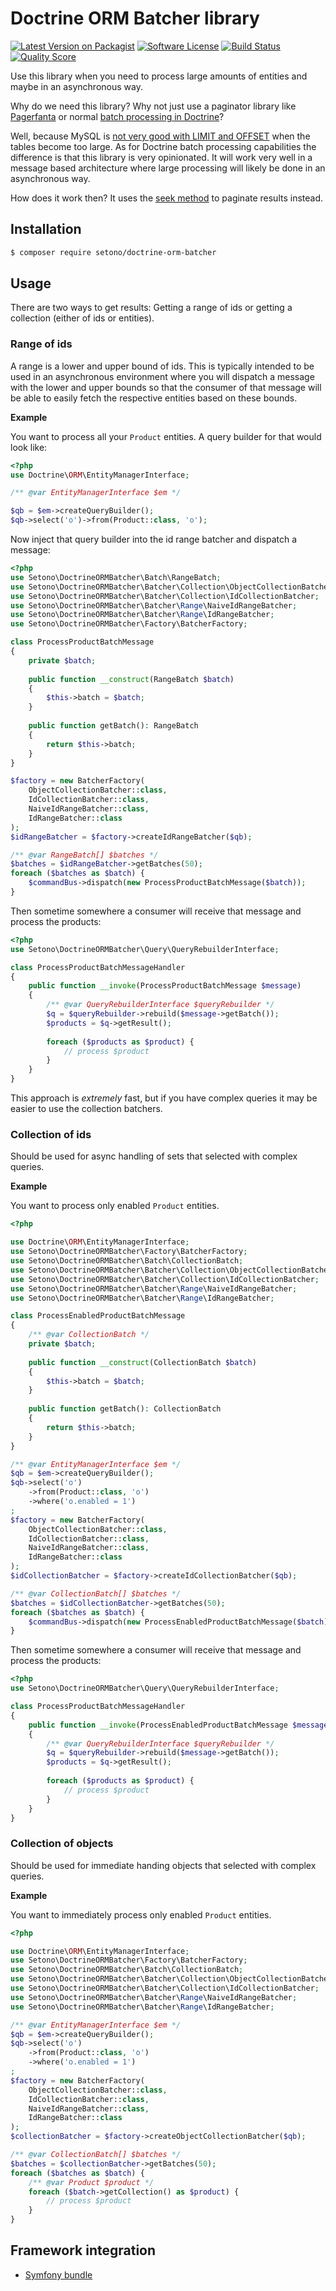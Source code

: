 # Doctrine ORM Batcher library

[![Latest Version on Packagist][ico-version]][link-packagist]
[![Software License][ico-license]](LICENSE)
[![Build Status][ico-github-actions]][link-github-actions]
[![Quality Score][ico-code-quality]][link-code-quality]

Use this library when you need to process large amounts of entities and maybe in an asynchronous way.

Why do we need this library? Why not just use a paginator library like [Pagerfanta](https://github.com/whiteoctober/Pagerfanta) or normal [batch processing in Doctrine](https://www.doctrine-project.org/projects/doctrine-orm/en/2.6/reference/batch-processing.html)?

Well, because MySQL is [not very good with LIMIT and OFFSET](https://www.eversql.com/faster-pagination-in-mysql-why-order-by-with-limit-and-offset-is-slow/) 
when the tables become too large. As for Doctrine batch processing capabilities the difference is that this 
library is very opinionated. It will work very well in a message based architecture where large processing will 
likely be done in an asynchronous way.

How does it work then? It uses the [seek method](https://www.google.com/search?q=mysql+seek+method) to paginate results instead.

## Installation

```bash
$ composer require setono/doctrine-orm-batcher
```

## Usage

There are two ways to get results: Getting a range of ids or getting a collection (either of ids or entities).

### Range of ids
A range is a lower and upper bound of ids. This is typically intended to be used in an asynchronous environment
where you will dispatch a message with the lower and upper bounds so that the consumer of that message
will be able to easily fetch the respective entities based on these bounds.

**Example**

You want to process all your `Product` entities. A query builder for that would look like:

```php
<?php
use Doctrine\ORM\EntityManagerInterface;

/** @var EntityManagerInterface $em */

$qb = $em->createQueryBuilder();
$qb->select('o')->from(Product::class, 'o');
```

Now inject that query builder into the id range batcher and dispatch a message:

```php
<?php
use Setono\DoctrineORMBatcher\Batch\RangeBatch;
use Setono\DoctrineORMBatcher\Batcher\Collection\ObjectCollectionBatcher;
use Setono\DoctrineORMBatcher\Batcher\Collection\IdCollectionBatcher;
use Setono\DoctrineORMBatcher\Batcher\Range\NaiveIdRangeBatcher;
use Setono\DoctrineORMBatcher\Batcher\Range\IdRangeBatcher;
use Setono\DoctrineORMBatcher\Factory\BatcherFactory;

class ProcessProductBatchMessage
{
    private $batch;
    
    public function __construct(RangeBatch $batch)
    {
        $this->batch = $batch;        
    }
    
    public function getBatch(): RangeBatch
    {
        return $this->batch;
    }
}

$factory = new BatcherFactory(
    ObjectCollectionBatcher::class,
    IdCollectionBatcher::class,
    NaiveIdRangeBatcher::class,
    IdRangeBatcher::class
);
$idRangeBatcher = $factory->createIdRangeBatcher($qb);

/** @var RangeBatch[] $batches */
$batches = $idRangeBatcher->getBatches(50);
foreach ($batches as $batch) {
    $commandBus->dispatch(new ProcessProductBatchMessage($batch));
}
```

Then sometime somewhere a consumer will receive that message and process the products:

```php
<?php
use Setono\DoctrineORMBatcher\Query\QueryRebuilderInterface;

class ProcessProductBatchMessageHandler
{
    public function __invoke(ProcessProductBatchMessage $message)
    {
        /** @var QueryRebuilderInterface $queryRebuilder */
        $q = $queryRebuilder->rebuild($message->getBatch());
        $products = $q->getResult();
        
        foreach ($products as $product) {
            // process $product
        }
    }
}
```

This approach is *extremely* fast, but if you have complex queries it may be easier to use the collection batchers.

### Collection of ids

Should be used for async handling of sets that selected with complex queries.

**Example**

You want to process only enabled `Product` entities.

```php
<?php

use Doctrine\ORM\EntityManagerInterface;
use Setono\DoctrineORMBatcher\Factory\BatcherFactory;
use Setono\DoctrineORMBatcher\Batch\CollectionBatch;
use Setono\DoctrineORMBatcher\Batcher\Collection\ObjectCollectionBatcher;
use Setono\DoctrineORMBatcher\Batcher\Collection\IdCollectionBatcher;
use Setono\DoctrineORMBatcher\Batcher\Range\NaiveIdRangeBatcher;
use Setono\DoctrineORMBatcher\Batcher\Range\IdRangeBatcher;

class ProcessEnabledProductBatchMessage
{
    /** @var CollectionBatch */
    private $batch;
    
    public function __construct(CollectionBatch $batch)
    {
        $this->batch = $batch;        
    }
    
    public function getBatch(): CollectionBatch
    {
        return $this->batch;
    }
}

/** @var EntityManagerInterface $em */
$qb = $em->createQueryBuilder();
$qb->select('o')
    ->from(Product::class, 'o')
    ->where('o.enabled = 1')
;
$factory = new BatcherFactory(
    ObjectCollectionBatcher::class,
    IdCollectionBatcher::class,
    NaiveIdRangeBatcher::class,
    IdRangeBatcher::class
);
$idCollectionBatcher = $factory->createIdCollectionBatcher($qb);

/** @var CollectionBatch[] $batches */
$batches = $idCollectionBatcher->getBatches(50);
foreach ($batches as $batch) {
    $commandBus->dispatch(new ProcessEnabledProductBatchMessage($batch));
}
```

Then sometime somewhere a consumer will receive that message and process the products:

```php
<?php
use Setono\DoctrineORMBatcher\Query\QueryRebuilderInterface;

class ProcessProductBatchMessageHandler
{
    public function __invoke(ProcessEnabledProductBatchMessage $message)
    {
        /** @var QueryRebuilderInterface $queryRebuilder */
        $q = $queryRebuilder->rebuild($message->getBatch());
        $products = $q->getResult();
        
        foreach ($products as $product) {
            // process $product
        }
    }
}
```

### Collection of objects

Should be used for immediate handing objects that selected with complex queries.

**Example**

You want to immediately process only enabled `Product` entities.

```php
<?php

use Doctrine\ORM\EntityManagerInterface;
use Setono\DoctrineORMBatcher\Factory\BatcherFactory;
use Setono\DoctrineORMBatcher\Batch\CollectionBatch;
use Setono\DoctrineORMBatcher\Batcher\Collection\ObjectCollectionBatcher;
use Setono\DoctrineORMBatcher\Batcher\Collection\IdCollectionBatcher;
use Setono\DoctrineORMBatcher\Batcher\Range\NaiveIdRangeBatcher;
use Setono\DoctrineORMBatcher\Batcher\Range\IdRangeBatcher;

/** @var EntityManagerInterface $em */
$qb = $em->createQueryBuilder();
$qb->select('o')
    ->from(Product::class, 'o')
    ->where('o.enabled = 1')
;
$factory = new BatcherFactory(
    ObjectCollectionBatcher::class,
    IdCollectionBatcher::class,
    NaiveIdRangeBatcher::class,
    IdRangeBatcher::class
);
$collectionBatcher = $factory->createObjectCollectionBatcher($qb);

/** @var CollectionBatch[] $batches */
$batches = $collectionBatcher->getBatches(50);
foreach ($batches as $batch) {
    /** @var Product $product */
    foreach ($batch->getCollection() as $product) {
        // process $product
    }
}
```

## Framework integration
- [Symfony bundle](https://github.com/Setono/DoctrineORMBatcherBundle)

[ico-version]: https://img.shields.io/packagist/v/setono/doctrine-orm-batcher.svg
[ico-license]: https://img.shields.io/badge/license-MIT-brightgreen.svg
[ico-github-actions]: https://github.com/Setono/doctrine-orm-batcher/workflows/build/badge.svg
[ico-code-quality]: https://img.shields.io/scrutinizer/g/Setono/doctrine-orm-batcher.svg

[link-packagist]: https://packagist.org/packages/setono/doctrine-orm-batcher
[link-github-actions]: https://github.com/Setono/doctrine-orm-batcher/actions
[link-code-quality]: https://scrutinizer-ci.com/g/Setono/doctrine-orm-batcher
